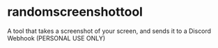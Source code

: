 # randomscreenshottool
A tool that takes a screenshot of your screen, and sends it to a Discord Webhook (PERSONAL USE ONLY)
